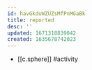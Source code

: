 ```yaml
---
id: havGkduWZUZsMfPnMGaBk
title: reported
desc: ''
updated: 1671318839042
created: 1635678742023
---
```




- [[c.sphere]] #activity
